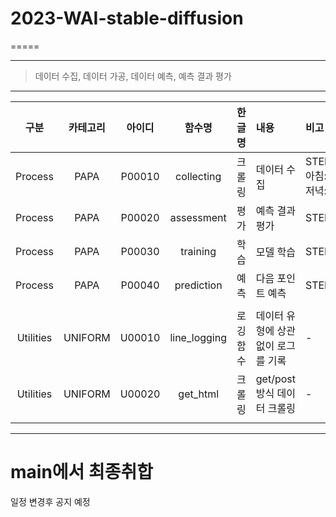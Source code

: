 # 2023-WAI-stable-diffusion
=====

-----
> 데이터 수집, 데이터 가공, 데이터 예측, 예측 결과 평가

---

|구분|카테고리|아이디|함수명|한글명|내용|비고| 
|:---:|:---:|:---:|:---:|:---:|:---|:---|
|Process|PAPA|P00010|collecting|크롤링|데이터 수집|STEP:1,아침:M,저녁:E|
|Process|PAPA|P00020|assessment|평가|예측 결과 평가|STEP:2|
|Process|PAPA|P00030|training|학습|모델 학습|STEP:3|
|Process|PAPA|P00040|prediction|예측|다음 포인트 예측|STEP:4|
||||||||
|Utilities|UNIFORM|U00010|line_logging|로깅 함수|데이터 유형에 상관없이 로그를 기록|-|
|Utilities|UNIFORM|U00020|get_html|크롤링|get/post 방식 데이터 크롤링|-|
||||||||
---



# main에서 최종취합 
 일정 변경후 공지 예정
